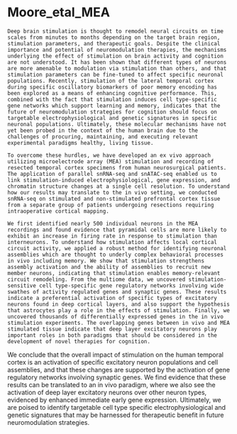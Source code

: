 # Moore_etal_MEA

  	Deep brain stimulation is thought to remodel neural circuits on time scales from minutes to months depending on the target brain region, stimulation parameters, and therapeutic goals. Despite the clinical importance and potential of neuromodulation therapies, the mechanisms underlying the effect of stimulation on brain activity and cognition are not understood. It has been shown that different types of neurons are more amenable to modulation via stimulation than others, and that stimulation parameters can be fine-tuned to affect specific neuronal populations. Recently, stimulation of the lateral temporal cortex during specific oscillatory biomarkers of poor memory encoding has been explored as a means of enhancing cognitive performance. This, combined with the fact that stimulation induces cell type-specific gene networks which support learning and memory, indicates that the future of neuromodulation strategies for cognition should focus on targetable electrophysiological and genetic signatures in specific neuronal populations. Ultimately, these molecular mechanisms have not yet been probed in the context of the human brain due to the challenges of procuring, maintaining, and executing relevant experimental paradigms healthy, living tissue.

  	To overcome these hurdles, we have developed an ex vivo approach utilizing microelectrode array (MEA) stimulation and recording of resected temporal cortex specimens from human neurosurgical patients. The application of parallel snRNA-seq and snATAC-seq enabled us to link stimulation-induced electrophysiological, gene expression, and chromatin structure changes at a single cell resolution. To understand how our results may translate to the in vivo setting, we conducted snRNA-seq on stimulated and non-stimulated prefrontal cortex tissue from a separate group of patients undergoing resections requiring intraoperative cortical mapping.

  	We first identified nearly 500 individual neurons in the MEA recordings and found evidence that pyramidal cells are more likely to exhibit an increase in firing rate in response to stimulation than interneurons. To understand how stimulation affects local cortical circuit activity, we applied a robust method for identifying neuronal assemblies which are thought to underly complex behavioral processes in vivo including memory. We show that stimulation strengthens assembly activation and the ability of assemblies to recruit new member neurons, indicating that stimulation enables memory-relevant circuit remodeling. From the multiome data, we uncovered stimulation-sensitive cell type-specific gene regulatory networks involving wide swathes of activity regulated genes and synaptic genes. These results indicate a preferential activation of specific types of excitatory neurons found in deep cortical layers, and also support the hypothesis that astrocytes play a role in the effects of stimulation. Finally, we uncovered thousands of differentially expressed genes in the in vivo stimulation experiments. The overlapping genes between in vivo and MEA stimulated tissue indicate that deep layer excitatory neurons play important roles in both paradigms that should be considered in the development of novel therapies for cognition.

  We conclude that the overall impact of stimulation on the human temporal cortex is an activation of specific excitatory neuron populations and cell assemblies, and that these changes are supported by the activation of gene regulatory networks involving synaptic genes. We find evidence that these results can be translated to an in vivo paradigm, where we also see the activation of deep layer excitatory neurons over other neuron types, evidenced by enhanced immediate early gene expression. Ultimately, we are poised to identify targetable cell type specific electrophysiological and genetic signatures that may be harnessed for therapeutic benefit in future neuromodulation strategies.
